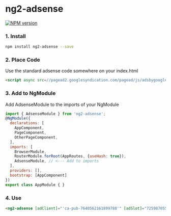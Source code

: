 # ng2-adsense
[![NPM version][npm-image]][npm-url]

[npm-image]: https://img.shields.io/npm/v/ng2-adsense.svg
[npm-url]: https://npmjs.org/package/ng2-adsense

### 1. Install
```bash
npm install ng2-adsense --save
```

### 2. Place Code
Use the standard adsense code somewhere on your index.html
```html
<script async src=//pagead2.googlesyndication.com/pagead/js/adsbygoogle.js></script>
```
### 3. Add to NgModule
Add AdsenseModule to the imports of your NgModule
```javascript
import { AdsenseModule } from 'ng2-adsense';
@NgModule({
  declarations: [
    AppComponent,
    PageComponent,
    OtherPageComponent,
  ],
  imports: [
    BrowserModule,
    RouterModule.forRoot(AppRoutes, {useHash: true}),
    AdsenseModule, // <--- Add to imports
  ],
  providers: [],
  bootstrap: [AppComponent]
})
export class AppModule { }
```
### 4. Use
```html
<ng2-adsense [adClient]="'ca-pub-7640562161899788'" [adSlot]="7259870550"><ng2-adsense>
```
